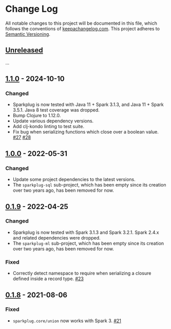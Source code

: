Change Log
==========

All notable changes to this project will be documented in this file, which
follows the conventions of [keepachangelog.com](http://keepachangelog.com/).
This project adheres to [Semantic Versioning](http://semver.org/).

## [Unreleased]

...


## [1.1.0] - 2024-10-10

### Changed
- Sparkplug is now tested with Java 11 + Spark 3.1.3, and Java 11 + Spark 3.5.1.
  Java 8 test coverage was dropped.
- Bump Clojure to 1.12.0.
- Update various dependency versions.
- Add clj-kondo linting to test suite.
- Fix bug when serializing functions which close over a boolean value.
  [#27](https://github.com/amperity/sparkplug/issues/27)
  [#28](https://github.com/amperity/sparkplug/pull/28)


## [1.0.0] - 2022-05-31

### Changed
- Update some project dependencies to the latest versions.
- The `sparkplug-sql` sub-project, which has been empty since its creation
  over two years ago, has been removed for now.


## [0.1.9] - 2022-04-25

### Changed
- Sparkplug is now tested with Spark 3.1.3 and Spark 3.2.1.
  Spark 2.4.x and related dependencies were dropped.
- The `sparkplug-ml` sub-project, which has been empty since its creation
  over two years ago, has been removed for now.

### Fixed
- Correctly detect namespace to require when serializing a closure defined
  inside a record type.
  [#23](https://github.com/amperity/sparkplug/pull/23)


## [0.1.8] - 2021-08-06

### Fixed
- `sparkplug.core/union` now works with Spark 3.
  [#21](https://github.com/amperity/sparkplug/pull/21)


[Unreleased]: https://github.com/amperity/sparkplug/compare/1.1.0...HEAD
[1.1.0]: https://github.com/amperity/sparkplug/compare/1.0.0...1.1.0
[1.0.0]: https://github.com/amperity/sparkplug/compare/0.1.9...1.0.0
[0.1.9]: https://github.com/amperity/sparkplug/compare/0.1.8...0.1.9
[0.1.8]: https://github.com/amperity/sparkplug/compare/0.1.7...0.1.8
